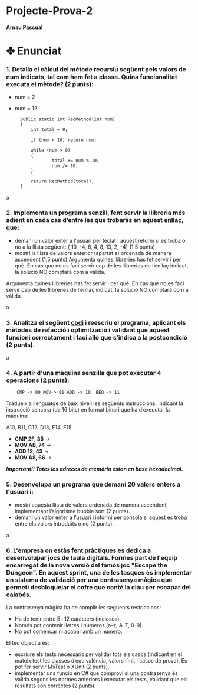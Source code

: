 # Projecte-Prova-2

**Arnau Pascual**

# ✤ Enunciat

### 1. Detalla el càlcul del mètode recursiu següent pels valors de num indicats, tal com hem fet a classe. Quina funcionalitat executa el mètode? (2 punts):

- num = 2
- num = 12

        public static int RecMethod(int num)
        {
            int total = 0;

            if (num < 10) return num;

            while (num > 0)
            {
                    total += num % 10;
                    num /= 10;
            }

            return RecMethod(total);
        }

a

### 2. Implementa un programa senzill, fent servir la llibreria més adient en cada cas d’entre les que trobaràs en aquest [enllaç](https://drive.google.com/drive/folders/1mOf7DHD8PWdf31kYrsEis6n1ubpsnQj4?usp=sharing), que:
- demani un valor enter a l'usuari per teclat i aquest retorni si es troba o no a la llista següent:
 { 10, -4, 6, 4, 8, 13, 2, -4} (1,5 punts)
- mostri la llista de valors anterior (apartat a) ordenada de manera ascendent (1,5 punts)
Argumenta quines llibreries has fet servir i per què. En cas que no es faci servir cap de les llibreries de l’enllaç indicat, la solució NO comptarà com a vàlida.

Argumenta quines llibreries has fet servir i per què. En cas que no es faci servir cap de les llibreries de l’enllaç indicat, la solució NO comptarà com a vàlida.

a

### 3. Analitza el següent [codi](https://drive.google.com/file/d/1_Wl23nwWRNy6ZR1bnZCzH-IraeYjpSb4/view?usp=sharing) i reescriu el programa, aplicant els mètodes de refacció i optimització i validant que aquest funcioni correctament i faci allò que s’indica a la postcondició (2 punts).

a

### 4. A partir d'una màquina senzilla que pot executar 4 operacions (2 punts):

        CMP -> 00 MOV-> 01 ADD -> 10  BEQ -> 11

Tradueix a llenguatge de baix nivell les següents instruccions, indicant la instrucció sencera (de 16 bits) en format binari que ha d’executar la màquina:

A10, B11, C12, D13, E14, F15

- **CMP 2F, 35** ->
- **MOV AB, 74** ->
- **ADD 12, 43** ->
- **MOV A8, 66** ->

***Important!! Totes les adreces de memòria estan en base hexadecimal.***

### 5. Desenvolupa un programa que demani 20 valors enters a l'usuari i:

- mostri aquesta llista de valors ordenada de manera ascendent, implementant l’algorisme bubble sort (2 punts).
- demani un valor enter a l’usuari i informi per consola si aquest es troba entre els valors introduïts o no (2 punts).

a

### 6. L'empresa on estàs fent pràctiques es dedica a desenvolupar jocs de taula digitals. Formes part de l'equip encarregat de la nova versió del famós joc "Escape the Dungeon". En aquest sprint, una de les tasques és implementar un sistema de validació per una contrasenya màgica que permeti desbloquejar el cofre que conté la clau per escapar del calabós.

La contrasenya màgica ha de complir les següents restriccions:

- Ha de tenir entre 5 i 12 caràcters (inclosos).
- Només pot contenir lletres i números (a-z, A-Z, 0-9).
- No pot començar ni acabar amb un número.

El teu objectiu és:
- escriure els tests necessaris per validar tots els casos (indicant en el mateix test les classes d’equivalència, valors límit i casos de prova). Es pot fer servir MsTest o XUnit (2 punts).
- implementar una funció en C# que comprovi si una contrasenya és vàlida segons les normes anteriors i executar els tests, validant que els resultats són correctes (2 punts).

